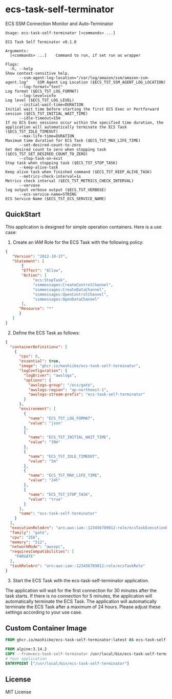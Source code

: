 # ecs-task-self-terminator
ECS SSM Connection Monitor and Auto-Terminator

```
Usage: ecs-task-self-terminator [<commands> ...]

ECS Task Self Terminator v0.1.0

Arguments:
  [<commands> ...]    Command to run, if set run as wrapper

Flags:
  -h, --help                                                                 Show context-sensitive help.
      --ssm-agent-log-location="/var/log/amazon/ssm/amazon-ssm-agent.log"    SSM Agent Log Location ($ECS_TST_SSM_AGENT_LOG_LOCATION)
      --log-format="text"                                                    Log format ($ECS_TST_LOG_FORMAT)
      --log-level=info                                                       Log level ($ECS_TST_LOG_LEVEL)
      --initial-wait-time=DURATION                                           Initial wait time before starting the first ECS Exec or Portforward session ($ECS_TST_INITIAL_WAIT_TIME)
      --idle-timeout=15m                                                     If no ECS Exec sessions occur within the specified time duration, the application will automatically terminate the ECS Task ($ECS_TST_IDLE_TIMEOUT)
      --max-life-time=DURATION                                               Maximum time duration for ECS Task ($ECS_TST_MAX_LIFE_TIME)
      --set-desired-count-to-zero                                            Set desired count to zero when stopping task ($ECS_TST_SET_DESIRED_COUNT_TO_ZERO)
      --stop-task-on-exit                                                    Stop task when stopping task ($ECS_TST_STOP_TASK)
      --keep-alive-task                                                      Keep alive task when finished command ($ECS_TST_KEEP_ALIVE_TASK)
      --metrics-check-interval=1s                                            Metrics check interval ($ECS_TST_METRICS_CHECK_INTERVAL)
      --vervose                                                              log output verbose output ($ECS_TST_VERBOSE)
      --ecs-service-name=STRING                                              ECS Service Name ($ECS_TST_ECS_SERVICE_NAME)
```

## QuickStart

This application is designed for simple operation containers. Here is a use case:

1. Create an IAM Role for the ECS Task with the following policy:

```json
{
   "Version": "2012-10-17",
   "Statement": [
       {
       "Effect": "Allow",
       "Action": [
            "ecs:StopTask",
            "ssmmessages:CreateControlChannel",
            "ssmmessages:CreateDataChannel",
            "ssmmessages:OpenControlChannel",
            "ssmmessages:OpenDataChannel"
       ],
      "Resource": "*"
      }
   ]
}
```

2. Define the ECS Task as follows:

```json
{
  "containerDefinitions": [
    {
      "cpu": 0,
      "essential": true,
      "image": "ghcr.io/mashiike/ecs-task-self-terminator",
      "logConfiguration": {
        "logDriver": "awslogs",
        "options": {
          "awslogs-group": "/ecs/gate",
          "awslogs-region": "ap-northeast-1",
          "awslogs-stream-prefix": "ecs-task-self-terminator"
        }
      },
      "environment": [
        {
          "name": "ECS_TST_LOG_FORMAT",
          "value": "json"
        },
        {
          "name": "ECS_TST_INITIAL_WAIT_TIME",
          "value": "30m"
        },
        {
          "name": "ECS_TST_IDLE_TIMEOUT",
          "value": "5m"
        },
        {
          "name": "ECS_TST_MAX_LIFE_TIME",
          "value": "24h"
        },
        {
          "name": "ECS_TST_STOP_TASK",
          "value": "true"
        }
      ],
      "name": "ecs-task-self-terminator"
    }
  ],
  "executionRoleArn": "arn:aws:iam::123456789012:role/ecsTaskExecutionRole",
  "family": "gate",
  "cpu": "256",
  "memory": "512",
  "networkMode": "awsvpc",
  "requiresCompatibilities": [
    "FARGATE"
  ],
  "taskRoleArn": "arn:aws:iam::123456789012:role/ecsTaskRole"
}
```

3. Start the ECS Task with the ecs-task-self-terminator application.

The application will wait for the first connection for 30 minutes after the task starts. If there is no connection for 5 minutes, the application will automatically terminate the ECS Task. The application will automatically terminate the ECS Task after a maximum of 24 hours.
Please adjust these settings according to your use case.

## Custom Container Image

```Dockerfile
FROM ghcr.io/mashiike/ecs-task-self-terminator:latest AS ecs-task-self-terminator

FROM alpine:3.14.2
COPY --from=ecs-task-self-terminator /usr/local/bin/ecs-task-self-terminator /usr/local/bin/ecs-task-self-terminator
# Your application
ENTRYPOINT ["/usr/local/bin/ecs-task-self-terminator"]
```

## License

MIT License
